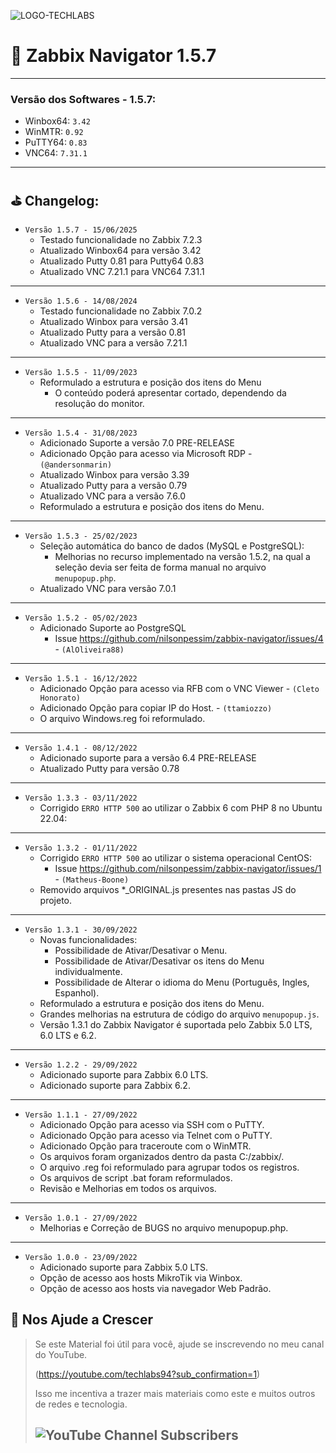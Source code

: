 ![LOGO-TECHLABS](https://github.com/nilsonpessim/projeto-wifi/assets/6774062/a8859e6f-18ae-45f8-b119-c572429bb83d)

# :rocket: Zabbix Navigator 1.5.7

---

### Versão dos Softwares - 1.5.7:
* Winbox64: `3.42`
* WinMTR:   `0.92`
* PuTTY64:    `0.83`
* VNC64: `7.31.1`

---

## :golf: Changelog:

* `Versão 1.5.7 - 15/06/2025`
  * Testado funcionalidade no Zabbix 7.2.3
  * Atualizado Winbox64 para versão 3.42
  * Atualizado Putty 0.81 para Putty64 0.83
  * Atualizado VNC 7.21.1 para VNC64 7.31.1
---
* `Versão 1.5.6 - 14/08/2024`
  * Testado funcionalidade no Zabbix 7.0.2
  * Atualizado Winbox para versão 3.41
  * Atualizado Putty para a versão 0.81
  * Atualizado VNC para a versão 7.21.1
---
* `Versão 1.5.5 - 11/09/2023`
  * Reformulado a estrutura e posição dos itens do Menu
    * O conteúdo poderá apresentar cortado, dependendo da resolução do monitor.
---
* `Versão 1.5.4 - 31/08/2023`
  * Adicionado Suporte a versão 7.0 PRE-RELEASE
  * Adicionado Opção para acesso via Microsoft RDP - `(@andersonmarin)`
  * Atualizado Winbox para versão 3.39
  * Atualizado Putty para a versão 0.79
  * Atualizado VNC para a versão 7.6.0
  * Reformulado a estrutura e posição dos itens do Menu. 
---
* `Versão 1.5.3 - 25/02/2023`
  * Seleção automática do banco de dados (MySQL e PostgreSQL):
    * Melhorias no recurso implementado na versão 1.5.2, na qual a seleção devia ser feita de forma manual no arquivo `menupopup.php`.
  * Atualizado VNC para versão 7.0.1
---
* `Versão 1.5.2 - 05/02/2023`
  * Adicionado Suporte ao PostgreSQL
    * Issue https://github.com/nilsonpessim/zabbix-navigator/issues/4 - `(AlOliveira88)`
---
* `Versão 1.5.1 - 16/12/2022`
  * Adicionado Opção para acesso via RFB com o VNC Viewer - `(Cleto Honorato)`
  * Adicionado Opção para copiar IP do Host. - `(ttamiozzo)`
  * O arquivo Windows.reg foi reformulado.
---
* `Versão 1.4.1 - 08/12/2022`
  * Adicionado suporte para a versão 6.4 PRE-RELEASE
  * Atualizado Putty para versão 0.78
---
* `Versão 1.3.3 - 03/11/2022`
  * Corrigido `ERRO HTTP 500` ao utilizar o Zabbix 6 com PHP 8 no Ubuntu 22.04:
---
* `Versão 1.3.2 - 01/11/2022`
  * Corrigido `ERRO HTTP 500` ao utilizar o sistema operacional CentOS:
    * Issue https://github.com/nilsonpessim/zabbix-navigator/issues/1 - `(Matheus-Boone)`
  * Removido arquivos *_ORIGINAL.js presentes nas pastas JS do projeto.
---
* `Versão 1.3.1 - 30/09/2022`
  * Novas funcionalidades:
    * Possibilidade de Ativar/Desativar o Menu.
    * Possibilidade de Ativar/Desativar os itens do Menu individualmente.
    * Possibilidade de Alterar o idioma do Menu (Português, Ingles, Espanhol).
  * Reformulado a estrutura e posição dos itens do Menu.
  * Grandes melhorias na estrutura de código do arquivo `menupopup.js`.
  * Versão 1.3.1 do Zabbix Navigator é suportada pelo Zabbix 5.0 LTS, 6.0 LTS e 6.2.
---
* `Versão 1.2.2 - 29/09/2022`
  * Adicionado suporte para Zabbix 6.0 LTS.
  * Adicionado suporte para Zabbix 6.2.
---
* `Versão 1.1.1 - 27/09/2022` 
  * Adicionado Opção para acesso via SSH com o PuTTY.
  * Adicionado Opção para acesso via Telnet com o PuTTY.
  * Adicionado Opção para traceroute com o WinMTR.
  * Os arquivos foram organizados dentro da pasta C:/zabbix/.
  * O arquivo .reg foi reformulado para agrupar todos os registros.
  * Os arquivos de script .bat foram reformulados.
  * Revisão e Melhorias em todos os arquivos.
---
* `Versão 1.0.1 - 27/09/2022`
  * Melhorias e Correção de BUGS no arquivo menupopup.php.
---
* `Versão 1.0.0 - 23/09/2022`
  * Adicionado suporte para Zabbix 5.0 LTS.
  * Opção de acesso aos hosts MikroTik via Winbox.
  * Opção de acesso aos hosts via navegador Web Padrão.

## :sparkling_heart: Nos Ajude a Crescer
>Se este Material foi útil para você, ajude se inscrevendo no meu canal do YouTube.
>
>(https://youtube.com/techlabs94?sub_confirmation=1)
> 
>Isso me incentiva a trazer mais materiais como este e muitos outros de redes e tecnologia.
> 
>## ![YouTube Channel Subscribers](https://img.shields.io/youtube/channel/subscribers/UCWN6suTq5sZGqnSLos992Yw?style=social)